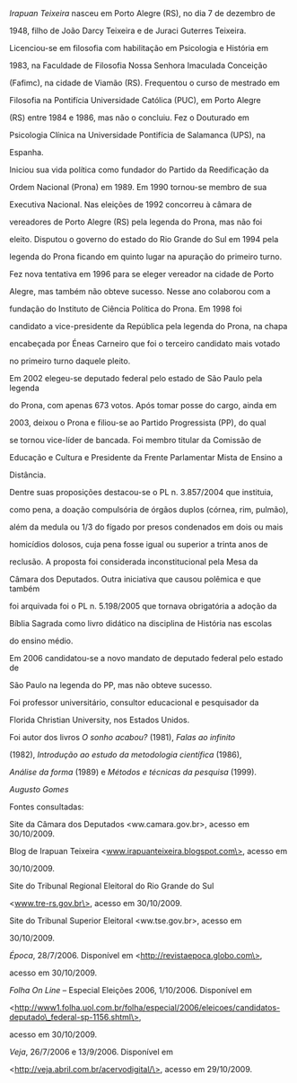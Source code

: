 

 



*Irapuan Teixeira* nasceu em Porto Alegre (RS), no dia 7 de dezembro de

1948, filho de João Darcy Teixeira e de Juraci Guterres Teixeira.



Licenciou-se em filosofia com habilitação em Psicologia e História em

1983, na Faculdade de Filosofia Nossa Senhora Imaculada Conceição

(Fafimc), na cidade de Viamão (RS). Frequentou o curso de mestrado em

Filosofia na Pontifícia Universidade Católica (PUC), em Porto Alegre

(RS) entre 1984 e 1986, mas não o concluiu. Fez o Douturado em

Psicologia Clínica na Universidade Pontifícia de Salamanca (UPS), na

Espanha.



Iniciou sua vida política como fundador do Partido da Reedificação da

Ordem Nacional (Prona) em 1989. Em 1990 tornou-se membro de sua

Executiva Nacional. Nas eleições de 1992 concorreu à câmara de

vereadores de Porto Alegre (RS) pela legenda do Prona, mas não foi

eleito. Disputou o governo do estado do Rio Grande do Sul em 1994 pela

legenda do Prona ficando em quinto lugar na apuração do primeiro turno.

Fez nova tentativa em 1996 para se eleger vereador na cidade de Porto

Alegre, mas também não obteve sucesso. Nesse ano colaborou com a

fundação do Instituto de Ciência Política do Prona. Em 1998 foi

candidato a vice-presidente da República pela legenda do Prona, na chapa

encabeçada por Éneas Carneiro que foi o terceiro candidato mais votado

no primeiro turno daquele pleito.



Em 2002 elegeu-se deputado federal pelo estado de São Paulo pela legenda

do Prona, com apenas 673 votos. Após tomar posse do cargo, ainda em

2003, deixou o Prona e filiou-se ao Partido Progressista (PP), do qual

se tornou vice-líder de bancada. Foi membro titular da Comissão de

Educação e Cultura e Presidente da Frente Parlamentar Mista de Ensino a

Distância.



Dentre suas proposições destacou-se o PL n. 3.857/2004 que instituia,

como pena, a doação compulsória de órgãos duplos (córnea, rim, pulmão),

além da medula ou 1/3 do fígado por presos condenados em dois ou mais

homicídios dolosos, cuja pena fosse igual ou superior a trinta anos de

reclusão. A proposta foi considerada inconstitucional pela Mesa da

Câmara dos Deputados. Outra iniciativa que causou polêmica e que também

foi arquivada foi o PL n. 5.198/2005 que tornava obrigatória a adoção da

Bíblia Sagrada como livro didático na disciplina de História nas escolas

do ensino médio.



Em 2006 candidatou-se a novo mandato de deputado federal pelo estado de

São Paulo na legenda do PP, mas não obteve sucesso.



Foi professor universitário, consultor educacional e pesquisador da

Florida Christian University, nos Estados Unidos.



Foi autor dos livros *O sonho acabou?* (1981), *Falas ao infinito*

(1982), *Introdução ao estudo da metodologia científica* (1986),

*Análise da forma* (1989) e *Métodos e técnicas da pesquisa* (1999).



*Augusto Gomes*



Fontes consultadas:



Site da Câmara dos Deputados \<ww.camara.gov.br\>, acesso em 30/10/2009.



Blog de Irapuan Teixeira \<www.irapuanteixeira.blogspot.com\>, acesso em

30/10/2009.



Site do Tribunal Regional Eleitoral do Rio Grande do Sul

\<www.tre-rs.gov.br\>, acesso em 30/10/2009.



Site do Tribunal Superior Eleitoral \<ww.tse.gov.br\>, acesso em

30/10/2009.



*Época*, 28/7/2006. Disponível em \<http://revistaepoca.globo.com\>,

acesso em 30/10/2009.



*Folha On Line* – Especial Eleições 2006, 1/10/2006. Disponível em

\<http://www1.folha.uol.com.br/folha/especial/2006/eleicoes/candidatos-deputado\_federal-sp-1156.shtml\>,

acesso em 30/10/2009.



*Veja*, 26/7/2006 e 13/9/2006. Disponível em

\<http://veja.abril.com.br/acervodigital/\>, acesso em 29/10/2009.



 

